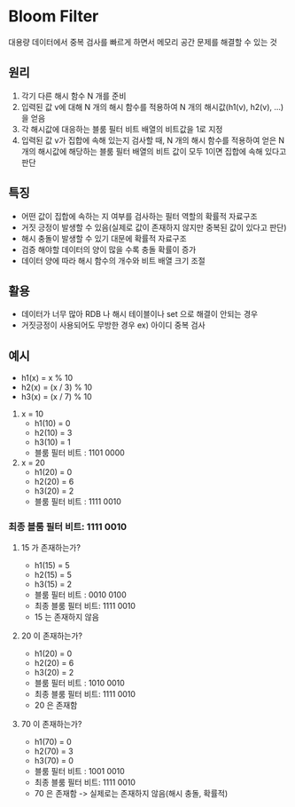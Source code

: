 # Bloom Filter
대용량 데이터에서 중복 검사를 빠르게 하면서 메모리 공간 문제를 해결할 수 있는 것

## 원리
1. 각기 다른 해시 함수 N 개를 준비
2. 입력된 값 v에 대해 N 개의 해시 함수를 적용하여 N 개의 해시값(h1(v), h2(v), ...)을 얻음
3. 각 해시값에 대응하는 블룸 필터 비트 배열의 비트값을 1로 지정
4. 입력된 값 v가 집합에 속해 있는지 검사할 때, N 개의 해시 함수를 적용하여 얻은 N 개의 해시값에 해당하는 블룸 필터 배열의 비트 값이 모두 1이면 집합에 속해 있다고 판단

## 특징
- 어떤 값이 집합에 속하는 지 여부를 검사하는 필터 역할의 확률적 자료구조
- 거짓 긍정이 발생할 수 있음(실제로 값이 존재하지 않지만 중복된 값이 있다고 판단)
- 해시 충돌이 발생할 수 있기 대문에 확률적 자료구조
- 검증 해야할 데이터의 양이 많을 수록 충돌 확률이 증가
- 데이터 양에 따라 해시 함수의 개수와 비트 배열 크기 조절

## 활용
- 데이터가 너무 많아 RDB 나 해시 테이블이나 set 으로 해결이 안되는 경우
- 거짓긍정이 사용되어도 무방한 경우 ex) 아이디 중복 검사

## 예시
- h1(x) = x % 10
- h2(x) = (x / 3) % 10
- h3(x) = (x / 7) % 10

1. x = 10
    - h1(10) = 0
    - h2(10) = 3
    - h3(10) = 1
    - 블룸 필터 비트 : 1101 0000
2. x = 20
    - h1(20) = 0
    - h2(20) = 6
    - h3(20) = 2
    - 블룸 필터 비트 : 1111 0010

### 최종 블룸 필터 비트: 1111 0010

1. 15 가 존재하는가?
    - h1(15) = 5
    - h2(15) = 5
    - h3(15) = 2
    - 블룸 필터 비트 : 0010 0100
    - 최종 블룸 필터 비트: 1111 0010
    - 15 는 존재하지 않음 

2. 20 이 존재하는가?
    - h1(20) = 0
    - h2(20) = 6
    - h3(20) = 2
    - 블룸 필터 비트 : 1010 0010
    - 최종 블룸 필터 비트: 1111 0010
    - 20 은 존재함

3. 70 이 존재하는가?
    - h1(70) = 0
    - h2(70) = 3
    - h3(70) = 0
    - 블룸 필터 비트 : 1001 0010
    - 최종 블룸 필터 비트: 1111 0010
    - 70 은 존재함 -> 실제로는 존재하지 않음(해시 충돌, 확률적)
   